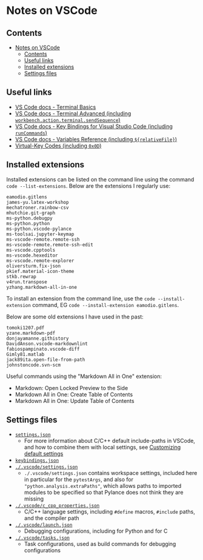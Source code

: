 # Notes on VSCode

## Contents

- [Notes on VSCode](#notes-on-vscode)
  - [Contents](#contents)
  - [Useful links](#useful-links)
  - [Installed extensions](#installed-extensions)
  - [Settings files](#settings-files)

## Useful links

- [VS Code docs - Terminal Basics](https://code.visualstudio.com/docs/terminal/basics)
- [VS Code docs - Terminal Advanced (including `workbench.action.terminal.sendSequence`)](https://code.visualstudio.com/docs/terminal/advanced)
- [VS Code docs - Key Bindings for Visual Studio Code (including `runCommands`)](https://code.visualstudio.com/docs/getstarted/keybindings)
- [VS Code docs - Variables Reference (including `${relativeFile}`)](https://code.visualstudio.com/docs/editor/variables-reference)
- [Virtual-Key Codes (including `0x0D`)](https://learn.microsoft.com/en-gb/windows/win32/inputdev/virtual-key-codes)

## Installed extensions

Installed extensions can be listed on the command line using the command `code --list-extensions`. Below are the extensions I regularly use:

```
eamodio.gitlens
james-yu.latex-workshop
mechatroner.rainbow-csv
mhutchie.git-graph
ms-python.debugpy
ms-python.python
ms-python.vscode-pylance
ms-toolsai.jupyter-keymap
ms-vscode-remote.remote-ssh
ms-vscode-remote.remote-ssh-edit
ms-vscode.cpptools
ms-vscode.hexeditor
ms-vscode.remote-explorer
oliversturm.fix-json
pkief.material-icon-theme
stkb.rewrap
v4run.transpose
yzhang.markdown-all-in-one
```

To install an extension from the command line, use the `code --install-extension` command, EG `code --install-extension eamodio.gitlens`.

Below are some old extensions I have used in the past:

```
tomoki1207.pdf
yzane.markdown-pdf
donjayamanne.githistory
DavidAnson.vscode-markdownlint
fabiospampinato.vscode-diff
Gimly81.matlab
jack89ita.open-file-from-path
johnstoncode.svn-scm
```

Useful commands using the "Markdown All in One" extension:

-   Markdown: Open Locked Preview to the Side
-   Markdown All in One: Create Table of Contents
-   Markdown All in One: Update Table of Contents

## Settings files

- [`settings.json`](settings.json)
  - For more information about C/C++ default include-paths in VSCode, and how to combine them with local settings, see [Customizing default settings](https://code.visualstudio.com/docs/cpp/customize-default-settings-cpp)
- [`keybindings.json`](keybindings.json)
- [`./.vscode/settings.json`](workspace_settings.json)
  - `./.vscode/settings.json` contains workspace settings, included here in particular for the `pytestArgs`, and also for `"python.analysis.extraPaths"`, which allows paths to imported modules to be specified so that Pylance does not think they are missing
- [`./.vscode/c_cpp_properties.json`](c_cpp_properties.json)
  - C/C++ language settings, including `#define` macros, `#include` paths, and the compiler path
- [`./.vscode/launch.json`](launch.json)
  - Debugging configurations, including for Python and for C
- [`./.vscode/tasks.json`](tasks.json)
  - Task configurations, used as build commands for debugging configurations

